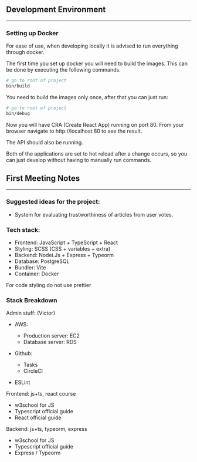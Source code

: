## Development Environment
---

### Setting up Docker

For ease of use, when developing locally it is advised to run everything through docker.

The first time you set up docker you will need to build the images. This can be done by executing the following commands. 

```bash
# go to root of project
bin/build
```

You need to build the images only once, after that you can just run:


```bash
# go to root of project
bin/debug
```

Now you will have CRA (Create React App) running on port 80. From your browser navigate to http://localhost:80 to see the result.

The API should also be running.

Both of the applications are set to hot reload after a change occurs, so you can just develop without having to manually run commands.

## First Meeting Notes
--- 

### Suggested ideas for the project:

- System for evaluating trustworthiness of articles from user votes.

### Tech stack:

- Frontend: JavaScript + TypeScript + React
- Styling: SCSS (CSS + variables + extra)
- Backend: Nodei.Js + Express + Typeorm
- Database: PostgreSQL
- Bundler: Vite
- Container: Docker

For code styling do not use prettier

### Stack Breakdown

Admin stuff: (Victor)
- AWS:
	- Production server: EC2
	- Database server: RDS

- Github:
	- Tasks
	- CircleCI

- ESLint

Frontend: js+ts, react course
- w3school for JS            
- Typescript official guide  
- React official guide       

Backend: js+ts, typeorm, express
- w3school for JS            
- Typescript official guide  
- Express / Typeorm          


